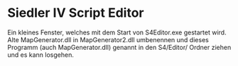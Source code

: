 # Siedler IV Script Editor

Ein kleines Fenster, welches mit dem Start von S4Editor.exe gestartet wird.
Alte MapGenerator.dll in MapGenerator2.dll umbenennen und dieses Programm (auch MapGenerator.dll) genannt in den S4/Editor/ Ordner ziehen und es kann losgehen.

